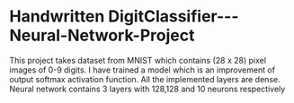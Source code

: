 # Handwritten DigitClassifier---Neural-Network-Project
This project takes dataset from MNIST which contains (28 x 28) pixel images of 0-9 digits. I have trained a model which is an improvement of output softmax activation function. All the implemented layers are dense. Neural network contains 3 layers with 128,128 and 10 neurons respectively
